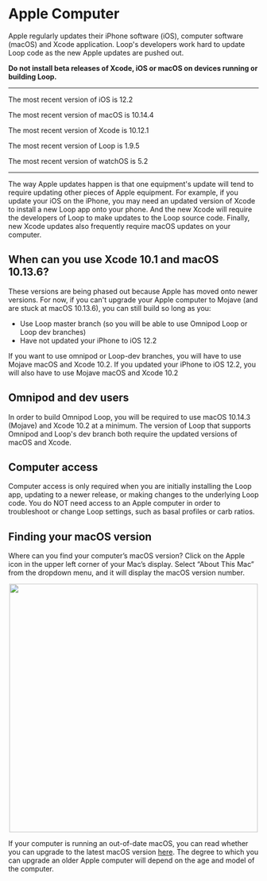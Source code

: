 # Apple Computer

Apple regularly updates their iPhone software (iOS), computer software (macOS) and Xcode application.  Loop's developers work hard to update Loop code as the new Apple updates are pushed out.

**Do not install beta releases of Xcode, iOS or macOS on devices running or building Loop.** 

********
The most recent version of iOS is 12.2

The most recent version of macOS is 10.14.4

The most recent version of Xcode is 10.12.1

The most recent version of Loop is 1.9.5

The most recent version of watchOS is 5.2
*********

The way Apple updates happen is that one equipment's update will tend to require updating other pieces of Apple equipment. For example, if you update your iOS on the iPhone, you may need an updated version of Xcode to install a new Loop app onto your phone.  And the new Xcode will require the developers of Loop to make updates to the Loop source code.  Finally, new Xcode updates also frequently require macOS updates on your computer.

## When can you use Xcode 10.1 and macOS 10.13.6?
These versions are being phased out because Apple has moved onto newer versions. For now, if you can't upgrade your Apple computer to Mojave (and are stuck at macOS 10.13.6), you can still build so long as you:

* Use Loop master branch (so you will be able to use Omnipod Loop or Loop dev branches)
* Have not updated your iPhone to iOS 12.2

If you want to use omnipod or Loop-dev branches, you will have to use Mojave macOS and Xcode 10.2.
If you updated your iPhone to iOS 12.2, you will also have to use Mojave macOS and Xcode 10.2

## Omnipod and dev users
In order to build Omnipod Loop, you will be required to use macOS 10.14.3 (Mojave) and Xcode 10.2 at a minimum. The version of Loop that supports Omnipod and Loop's dev branch both require the updated versions of macOS and Xcode.

## Computer access
Computer access is only required when you are initially installing the Loop app, updating to a newer release, or making changes to the underlying Loop code.  You do NOT need access to an Apple computer in order to troubleshoot or change Loop settings, such as basal profiles or carb ratios.

## Finding your macOS version
Where can you find your computer’s macOS version?  Click on the Apple icon in the upper left corner of your Mac’s display.  Select “About This Mac” from the dropdown menu, and it will display the macOS version number.

<p align="center">
<img src="../img/macosx.png" width="500">
</p>

If your computer is running an out-of-date macOS, you can read whether you can upgrade to the latest macOS version [here](http://www.apple.com/macos/how-to-upgrade/#hardware-requirements).  The degree to which you can upgrade an older Apple computer will depend on the age and model of the computer.

